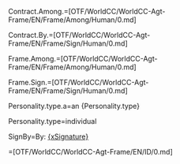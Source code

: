Contract.Among.=[OTF/WorldCC/WorldCC-Agt-Frame/EN/Frame/Among/Human/0.md]

Contract.By.=[OTF/WorldCC/WorldCC-Agt-Frame/EN/Frame/Sign/Human/0.md]

Frame.Among.=[OTF/WorldCC/WorldCC-Agt-Frame/EN/Frame/Among/Human/0.md]

Frame.Sign.=[OTF/WorldCC/WorldCC-Agt-Frame/EN/Frame/Sign/Human/0.md]

Personality.type.a=an {Personality.type}

Personality.type=individual

SignBy=By: <u>{xSignature}</u>

=[OTF/WorldCC/WorldCC-Agt-Frame/EN/ID/0.md]
